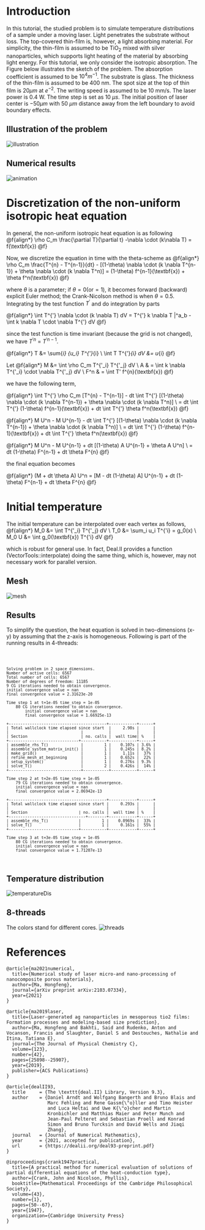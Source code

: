 
# Introduction
In this tutorial, the studied problem is to simulate temperature distributions of a sample under a moving laser. Light penetrates the substrate without loss. The top-covered thin-film is, however, a light absorbing material. For simplicity, the thin-film is assumed to be TiO$_2$ mixed with silver nanoparticles, which supports light heating of the material by absorbing light energy. For this tutorial, we only consider the isotropic absorption. The Figure below illustrates the sketch of the problem. The absorption coefficient is assumed to be $10^4 m^{-1}$. The substrate is glass. The thickness of the thin-film is assumed to be 400 nm. The spot size at the top of thin film is $20 \mu m$ at $e^{-2}$. The writing speed is assumed to be 10 mm/s. The laser power is 0.4 W. The time step is set as 10 $\mu s$. The initial position of laser center is $-50 \mu m$ with 50 $\mu m$ distance away from the left boundary to avoid boundary effects.

## Illustration of the problem

![illustration](./images/structure-2d.png)

## Numerical results
![animation](./images/animation.gif)

# Discretization of the non-uniform isotropic heat equation
In general, the non-uniform isotropic heat equation is as following
@f{align*}
    \rho C_m \frac{\partial T}{\partial t} -\nabla \cdot (k\nabla T) = f(\textbf{x})
@f}

Now, we discretize the equation in time with the theta-scheme  as
@f{align*}
    \rho C_m \frac{T^{n} - T^{n-1}}{dt} - [(1-\theta) \nabla \cdot (k \nabla T^{n-1}) + \theta \nabla \cdot (k \nabla T^n)] = (1-\theta) f^{n-1}(\textbf{x}) + \theta f^n(\textbf{x})
@f}

where $\theta$ is a parameter; if $\theta = 0 (\text{or} = 1)$, it becomes forward (backward) explicit Euler method; the Crank-Nicolson method is when $\theta = 0.5$. Integrating by the test function $T^{'}$ and do integration by parts

@f{align*}
    \int T^{'} \nabla \cdot (k \nabla T) dV = T^{'} k \nabla T |^a_b - \int k \nabla T \cdot \nabla T^{'} dV
@f}

since the test function is time invariant (because the grid is not changed), we have $T^{'n}$ = $T^{'n-1}$.

@f{align*}
    T &= \sum{_i} {u_i} T^{'}_{i} \\
    \int T T^{'}_{i} dV &= u_{i}
@f}

Let 
@f{align*}
    M &= \int \rho C_m T^{'_i} T^{'_j} dV  \\
    A & = \int k \nabla T^{'_i} \cdot \nabla T^{'_j} dV \\
    F^n & = \int T' f^{n}(\textbf{x})
@f}

we have the following term,

@f{align*}
    \int T^{'} \rho C_m [T^{n} - T^{n-1}] - dt \int T^{'} [(1-\theta) \nabla \cdot (k \nabla T^{n-1}) + \theta \nabla \cdot (k \nabla T^n)] \\ = dt \int T^{'} (1-\theta) f^{n-1}(\textbf{x}) + dt \int T^{'} \theta f^n(\textbf{x})
@f}

@f{align*}
    M U^n - M U^{n-1} - dt \int T^{'} [(1-\theta) \nabla \cdot (k \nabla T^{n-1}) + \theta \nabla \cdot (k \nabla T^n)] \\ = dt \int T^{'} (1-\theta) f^{n-1}(\textbf{x}) + dt \int T^{'} \theta f^n(\textbf{x})
@f}

@f{align*}
    M U^n - M U^{n-1} + dt [(1-\theta) A U^{n-1} + \theta A U^n] \\ = dt (1-\theta) F^{n-1} + dt \theta F^{n}
@f}

the final equation becomes

@f{align*}
    (M + dt \theta A) U^n = [M - dt (1-\theta) A] U^{n-1} + dt (1-\theta) F^{n-1} + dt \theta F^{n}
@f}

# Initial temperature
The initial temperature can be interpolated over each vertex as follows,
@f{align*}
    M_0 &= \int T^{'_i} T^{'_j} dV  \\
    T_0 &= \sum_i u_i T^{'i}  = g_0(x) \\
    M_0 U &= \int g_0(\textbf{x}) T^{'i} dV
@f}

which is robust for general use. In fact, Deal.II provides a function (VectorTools::interpolate) doing the same thing, which is, however, may not necessary work for parallel version.

## Mesh

![mesh](./images/mesh-2d.png)

## Results
To simplify the question, the heat equation is solved in two-dimensions (x-y) by assuming that the z-axis is homogeneous. Following is part of the running results in 4-threads:

<code>
	
    Solving problem in 2 space dimensions.
	Number of active cells: 6567
	Total number of cells: 6567
	Number of degrees of freedom: 11185
	9 CG iterations needed to obtain convergence.
	initial convergence value = nan
	final convergence value = 2.31623e-20
	
    Time step 1 at t=1e-05 time_step = 1e-05
        80 CG iterations needed to obtain convergence.
	        initial convergence value = nan
	        final convergence value = 1.66925e-13
            
    +------------------------------------------+------------+------+
    | Total wallclock time elapsed since start  |     2.98s |      |
    |                               |           |           |      |
    | Section                       | no. calls |  wall time| %    |
    +------------------------------+-----------+------------+------+
    | assemble_rhs_T()              |         1 |    0.107s | 3.6% |
    | assemble_system_matrix_init() |         1 |    0.245s | 8.2% |
    | make_grid()                   |         1 |     1.11s |  37% |
    | refine_mesh_at_beginning      |         1 |    0.652s |  22% |
    | setup_system()                |         1 |    0.276s | 9.3% |
    | solve_T()                     |         2 |    0.426s |  14% |
    +-------------------------------+-----------+-----------+------+

    Time step 2 at t=2e-05 time_step = 1e-05
        79 CG iterations needed to obtain convergence.
	    initial convergence value = nan
	    final convergence value = 2.06942e-13
        
    +------------------------------------------+------------+------+
    | Total wallclock time elapsed since start |     0.293s |      |
    |                                          |            |      |
    | Section                      | no. calls |  wall time | %    |
    +---------------------------------+--------+------------+------+
    | assemble_rhs_T()             |         1 |    0.0969s |  33% |
    | solve_T()                    |         1 |     0.161s |  55% |
    +------------------------------+-----------+------------+------+

    Time step 3 at t=3e-05 time_step = 1e-05
        80 CG iterations needed to obtain convergence.
	    initial convergence value = nan
	    final convergence value = 1.71207e-13

</code>


## Temperature distribution
![temperatureDis](./images/temperature-2d.png)

## 8-threads
The colors stand for different cores.
![threads](./images/threads-2d.png)

# References
```	
@article{ma2021numerical,
  title={Numerical study of laser micro-and nano-processing of nanocomposite porous materials},
  author={Ma, Hongfeng},
  journal={arXiv preprint arXiv:2103.07334},
  year={2021}
}

@article{ma2019laser,
  title={Laser-generated ag nanoparticles in mesoporous tio2 films: Formation processes and modeling-based size prediction},
  author={Ma, Hongfeng and Bakhti, Said and Rudenko, Anton and Vocanson, Francis and Slaughter, Daniel S and Destouches, Nathalie and Itina, Tatiana E},
  journal={The Journal of Physical Chemistry C},
  volume={123},
  number={42},
  pages={25898--25907},
  year={2019},
  publisher={ACS Publications}
}

@article{dealII93,
  title     = {The \texttt{deal.II} Library, Version 9.3},
  author    = {Daniel Arndt and Wolfgang Bangerth and Bruno Blais and
               Marc Fehling and Rene Gassm{\"o}ller and Timo Heister
               and Luca Heltai and Uwe K{\"o}cher and Martin
               Kronbichler and Matthias Maier and Peter Munch and
               Jean-Paul Pelteret and Sebastian Proell and Konrad
               Simon and Bruno Turcksin and David Wells and Jiaqi
               Zhang},
  journal   = {Journal of Numerical Mathematics},
  year      = {2021, accepted for publication},
  url       = {https://dealii.org/deal93-preprint.pdf}
}

@inproceedings{crank1947practical,
  title={A practical method for numerical evaluation of solutions of partial differential equations of the heat-conduction type},
  author={Crank, John and Nicolson, Phyllis},
  booktitle={Mathematical Proceedings of the Cambridge Philosophical Society},
  volume={43},
  number={1},
  pages={50--67},
  year={1947},
  organization={Cambridge University Press}
}
```
